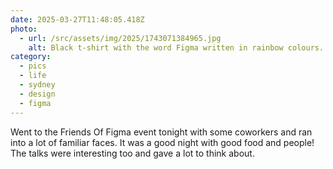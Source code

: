 ```yaml
---
date: 2025-03-27T11:48:05.418Z
photo:
  - url: /src/assets/img/2025/1743071384965.jpg
    alt: Black t-shirt with the word Figma written in rainbow colours.
category:
  - pics
  - life
  - sydney
  - design
  - figma
---
```


Went to the Friends Of Figma event tonight with some coworkers and ran into a lot of familiar faces. It was a good night with good food and people! The talks were interesting too and gave a lot to think about. 
